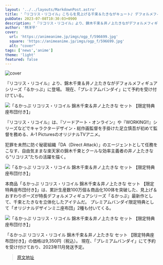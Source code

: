 ```yaml
---
layout: '../../layouts/MarkdownPost.astro'
title: '「リコリス・リコイル」こちらを見上げる千束＆たきながキュート♪ デフォルメフィギュアシリーズ「るかっぷ」に仲良く登場'
pubDate: 2023-07-08T10:30:03+0900
description: '『リコリス・リコイル』より、錦木千束＆井ノ上たきながデフォルメフィギュアシリーズ「るかっぷ」に登場。現在、「プレミアムバンダイ」にて予約を受け付けている。'
author: '林洋平'
cover:
  url: 'https://animeanime.jp/imgs/ogp_f/596699.jpg'
  square: 'https://animeanime.jp/imgs/ogp_f/596699.jpg'
  alt: "cover"
tags: ['news','anime']
theme: 'light'
featured: false
---
```


![cover](https://animeanime.jp/imgs/ogp_f/596699.jpg)

『リコリス・リコイル』より、錦木千束＆井ノ上たきながデフォルメフィギュアシリーズ「るかっぷ」に登場。 現在、「プレミアムバンダイ」にて予約を受け付けている。

![「るかっぷ リコリス・リコイル 錦木千束＆井ノ上たきな セット 【限定特典座布団付き】」](https://animeanime.jp/imgs/zoom/596704.jpg)

『リコリス・リコイル』は、『ソードアート・オンライン』や『WORKING!!』シリーズなどでキャラクターデザイン・総作画監督を手掛けた足立慎吾が初めて監督を務める、A-1 PicturesのオリジナルTVアニメ。

犯罪を未然に防ぐ秘密組織「DA（Direct Attack）」のエージェントとして任務をこなす、自由気ままな楽天家の錦木千束とクールな効率主義者の井ノ上たきなら“リコリス”たちの活躍を描く。

![「るかっぷ リコリス・リコイル 錦木千束＆井ノ上たきな セット 【限定特典座布団付き】」](https://animeanime.jp/imgs/zoom/596700.jpg)

本商品「るかっぷ リコリス・リコイル 錦木千束＆井ノ上たきな セット 【限定特典座布団付き】」は、累計生産数100万個＆商品化100体を突破した、見上げ＆おすわりポーズが特長デフォルメフィギュアシリーズ「るかっぷ」最新作として、千束とたきなを立体化したアイテムだ。 プレミアムバンダイ限定特典として「オリジナルデザインミニ座布団」2種も付いてくる。

![「るかっぷ リコリス・リコイル 錦木千束＆井ノ上たきな セット 【限定特典座布団付き】」](https://animeanime.jp/imgs/zoom/596705.jpg)

「るかっぷ リコリス・リコイル 錦木千束＆井ノ上たきな セット 【限定特典座布団付き】」の価格は9,350円（税込）。 現在、「プレミアムバンダイ」にて予約を受け付けており、2023年11月発送予定。

>[原文地址](https://animeanime.jp/article/2023/07/08/78444.html)  